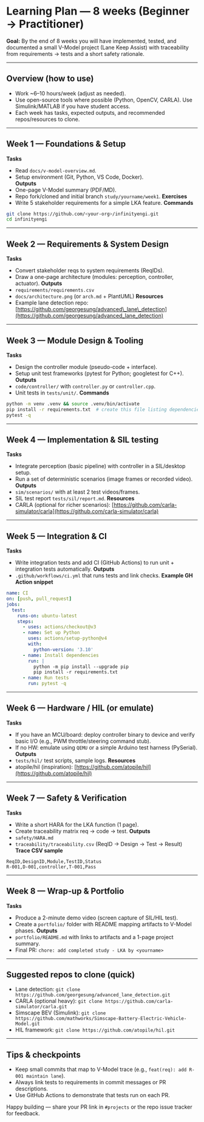 # Learning Plan — 8 weeks (Beginner → Practitioner)

**Goal:** By the end of 8 weeks you will have implemented, tested, and documented a small V-Model project (Lane Keep Assist) with traceability from requirements → tests and a short safety rationale.

---

## Overview (how to use)
- Work ~6–10 hours/week (adjust as needed).  
- Use open-source tools where possible (Python, OpenCV, CARLA). Use Simulink/MATLAB if you have student access.  
- Each week has tasks, expected outputs, and recommended repos/resources to clone.

---

## Week 1 — Foundations & Setup
**Tasks**
- Read `docs/v-model-overview.md`.
- Setup environment (Git, Python, VS Code, Docker).  
**Outputs**
- One-page V-Model summary (PDF/MD).
- Repo fork/cloned and initial branch `study/yourname/week1`.
**Exercises**
- Write 5 stakeholder requirements for a simple LKA feature.
**Commands**
```bash
git clone https://github.com/<your-org>/infinityengi.git
cd infinityengi
````

---

## Week 2 — Requirements & System Design

**Tasks**

* Convert stakeholder reqs to system requirements (ReqIDs).
* Draw a one-page architecture (modules: perception, controller, actuator).
  **Outputs**
* `requirements/requirements.csv`
* `docs/architecture.png` (or `arch.md` + PlantUML)
  **Resources**
* Example lane detection repo: [https://github.com/georgesung/advanced\_lane\_detection](https://github.com/georgesung/advanced_lane_detection)

---

## Week 3 — Module Design & Tooling

**Tasks**

* Design the controller module (pseudo-code + interface).
* Setup unit test frameworks (pytest for Python; googletest for C++).
  **Outputs**
* `code/controller/` with `controller.py` or `controller.cpp`.
* Unit tests in `tests/unit/`.
  **Commands**

```bash
python -m venv .venv && source .venv/bin/activate
pip install -r requirements.txt  # create this file listing dependencies (opencv, pytest)
pytest -q
```

---

## Week 4 — Implementation & SIL testing

**Tasks**

* Integrate perception (basic pipeline) with controller in a SIL/desktop setup.
* Run a set of deterministic scenarios (image frames or recorded video).
  **Outputs**
* `sim/scenarios/` with at least 2 test videos/frames.
* SIL test report `tests/sil/report.md`.
  **Resources**
* CARLA (optional for richer scenarios): [https://github.com/carla-simulator/carla](https://github.com/carla-simulator/carla)

---

## Week 5 — Integration & CI

**Tasks**

* Write integration tests and add CI (GitHub Actions) to run unit + integration tests automatically.
  **Outputs**
* `.github/workflows/ci.yml` that runs tests and link checks.
  **Example GH Action snippet**

```yaml
name: CI
on: [push, pull_request]
jobs:
  test:
    runs-on: ubuntu-latest
    steps:
      - uses: actions/checkout@v3
      - name: Set up Python
        uses: actions/setup-python@v4
        with:
          python-version: '3.10'
      - name: Install dependencies
        run: |
          python -m pip install --upgrade pip
          pip install -r requirements.txt
      - name: Run tests
        run: pytest -q
```

---

## Week 6 — Hardware / HIL (or emulate)

**Tasks**

* If you have an MCU/board: deploy controller binary to device and verify basic I/O (e.g., PWM throttle/steering command stub).
* If no HW: emulate using `QEMU` or a simple Arduino test harness (PySerial).
  **Outputs**
* `tests/hil/` test scripts, sample logs.
  **Resources**
* atopile/hil (inspiration): [https://github.com/atopile/hil](https://github.com/atopile/hil)

---

## Week 7 — Safety & Verification

**Tasks**

* Write a short HARA for the LKA function (1 page).
* Create traceability matrix req → code → test.
  **Outputs**
* `safety/HARA.md`
* `traceability/traceability.csv` (ReqID -> Design -> Test -> Result)
  **Trace CSV sample**

```csv
ReqID,DesignID,Module,TestID,Status
R-001,D-001,controller,T-001,Pass
```

---

## Week 8 — Wrap-up & Portfolio

**Tasks**

* Produce a 2-minute demo video (screen capture of SIL/HIL test).
* Create a `portfolio/` folder with README mapping artifacts to V-Model phases.
  **Outputs**
* `portfolio/README.md` with links to artifacts and a 1-page project summary.
* Final PR: `chore: add completed study - LKA by <yourname>`

---

## Suggested repos to clone (quick)

* Lane detection: `git clone https://github.com/georgesung/advanced_lane_detection.git`
* CARLA (optional heavy): `git clone https://github.com/carla-simulator/carla.git`
* Simscape BEV (Simulink): `git clone https://github.com/mathworks/Simscape-Battery-Electric-Vehicle-Model.git`
* HIL framework: `git clone https://github.com/atopile/hil.git`

---

## Tips & checkpoints

* Keep small commits that map to V-Model trace (e.g., `feat(req): add R-001 maintain lane`).
* Always link tests to requirements in commit messages or PR descriptions.
* Use GitHub Actions to demonstrate that tests run on each PR.

Happy building — share your PR link in `#projects` or the repo issue tracker for feedback.